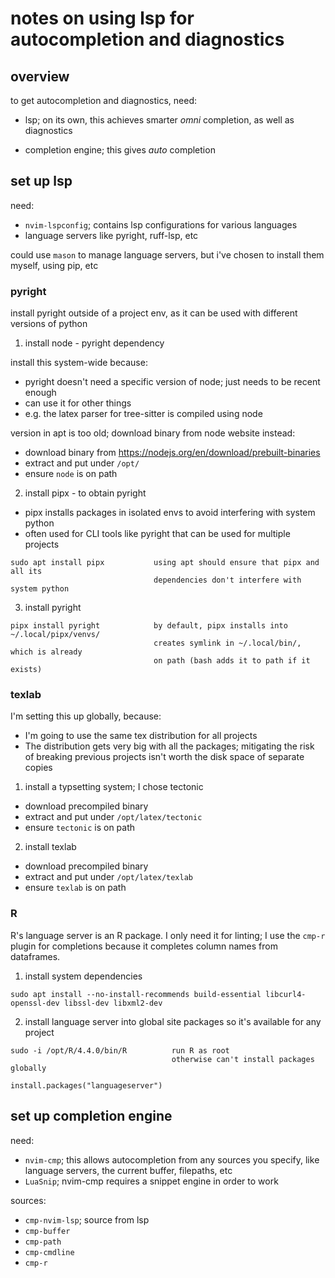 # notes on using lsp for autocompletion and diagnostics

## overview

to get autocompletion and diagnostics, need:

- lsp; on its own, this achieves smarter *omni* completion, as well as diagnostics

- completion engine; this gives *auto* completion

## set up lsp 

need:

- `nvim-lspconfig`; contains lsp configurations for various languages
- language servers like pyright, ruff-lsp, etc 

could use `mason` to manage language servers, but i've chosen to install them myself, using pip, etc

### pyright

install pyright outside of a project env, as it can be used with different versions of python

1. install node - pyright dependency

install this system-wide because:
- pyright doesn't need a specific version of node; just needs to be recent enough
- can use it for other things
- e.g. the latex parser for tree-sitter is compiled using node 

version in apt is too old; download binary from node website instead:
- download binary from https://nodejs.org/en/download/prebuilt-binaries
- extract and put under `/opt/`
- ensure `node` is on path

2. install pipx - to obtain pyright 

- pipx installs packages in isolated envs to avoid interfering with system python
- often used for CLI tools like pyright that can be used for multiple projects

```
sudo apt install pipx           using apt should ensure that pipx and all its 
                                dependencies don't interfere with system python 
```

3. install pyright

```
pipx install pyright            by default, pipx installs into ~/.local/pipx/venvs/ 
                                creates symlink in ~/.local/bin/, which is already
                                on path (bash adds it to path if it exists)
```

### texlab

I'm setting this up globally, because:
- I'm going to use the same tex distribution for all projects
- The distribution gets very big with all the packages; mitigating the risk of breaking previous projects isn't worth the disk space of separate copies

1. install a typsetting system; I chose tectonic

- download precompiled binary 
- extract and put under `/opt/latex/tectonic`
- ensure `tectonic` is on path

2. install texlab 

- download precompiled binary 
- extract and put under `/opt/latex/texlab`
- ensure `texlab` is on path

### R 

R's language server is an R package. I only need it for linting; I use the `cmp-r` plugin for completions because it completes column names from dataframes.

1. install system dependencies 

```
sudo apt install --no-install-recommends build-essential libcurl4-openssl-dev libssl-dev libxml2-dev
```

2. install language server into global site packages so it's available for any project 

```
sudo -i /opt/R/4.4.0/bin/R          run R as root
                                    otherwise can't install packages globally

install.packages("languageserver")
```

## set up completion engine

need:
- `nvim-cmp`; this allows autocompletion from any sources you specify, like language servers, the current buffer, filepaths, etc
- `LuaSnip`; nvim-cmp requires a snippet engine in order to work

sources:
- `cmp-nvim-lsp`; source from lsp 
- `cmp-buffer`
- `cmp-path`
- `cmp-cmdline` 
- `cmp-r`


